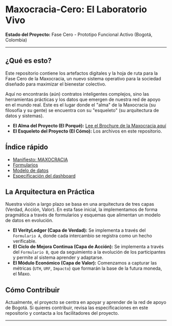 # Maxocracia-Cero: El Laboratorio Vivo

**Estado del Proyecto:** Fase Cero - Prototipo Funcional Activo (Bogotá, Colombia)

---

## ¿Qué es esto?

Este repositorio contiene los artefactos digitales y la hoja de ruta para la Fase Cero de la Maxocracia, un nuevo sistema operativo para la sociedad diseñado para maximizar el bienestar colectivo.

Aquí no encontrarás (aún) contratos inteligentes complejos, sino las herramientas prácticas y los datos que emergen de nuestra red de apoyo en el mundo real. Este es el lugar donde el "alma" de la Maxocracia (su filosofía y su gente) se encuentra con su "esqueleto" (su arquitectura de datos y sistemas).

- **El Alma del Proyecto (El Porqué):** [Lee el Brochure de la Maxocracia aquí](URL_A_TU_BROCHURE_CUANDO_LO_SUBAS)
- **El Esqueleto del Proyecto (El Cómo):** Los archivos en este repositorio.

## Índice rápido

- [Manifiesto: MAXOCRACIA](docs/MAXOCRACIA_MANIFIESTO.md)
- [Formularios](formularios/)
- [Modelo de datos](data-model/)
- [Especificación del dashboard](dashboard-spec/)

## La Arquitectura en Práctica

Nuestra visión a largo plazo se basa en una arquitectura de tres capas (Verdad, Acción, Valor). En esta fase inicial, la implementamos de forma pragmática a través de formularios y esquemas que alimentan un modelo de datos en evolución.

- **El VerityLedger (Capa de Verdad):** Se implementa a través del `Formulario A`, donde cada intercambio se registra como un hecho verificable.
- **El Ciclo de Mejora Continua (Capa de Acción):** Se implementa a través del `Formulario B`, que da seguimiento a la evolución de los participantes y permite al sistema aprender y adaptarse.
- **El Módulo Económico (Capa de Valor):** Comenzamos a capturar las métricas (`UTH`, `URF`, `Impacto`) que formarán la base de la futura moneda, el Maxo.

## Cómo Contribuir

Actualmente, el proyecto se centra en apoyar y aprender de la red de apoyo de Bogotá. Si quieres contribuir, revisa las especificaciones en este repositorio y contacta a los facilitadores del proyecto.

---
